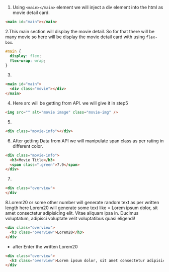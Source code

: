 1. Using `<main></main>` element we will inject a div element into the html as movie detail card.

```html
<main id="main"></main>
```

2.This main section will display the movie detail. So for that there will be many movie so here will be display the movie detail card with using `flex-box`.

```css
#main {
  display: flex;
  flex-wrap: wrap;
}
```

3.

```html
<main id="main">
  <div class="movie"></div>
</main>
```

4. Here src will be getting from API. we will give it in step5

```html
<img src="" alt="movie image" class="movie-img" />
```

5.

```html
<div class="movie-info"></div>
```

6. After getting Data from API we will manipulate span class as per rating in different color.

```html
<div class="movie-info">
  <h3>Movie Title</h3>
  <span class=".green">7.9</span>
</div>
```

7.

```html
<div class="overview">
</div
```

8.Lorem20 or some other number will generate random text as per written length here Lorem20 will generate some text like = Lorem ipsum dolor, sit amet consectetur adipisicing elit. Vitae aliquam ipsa in. Ducimus voluptatum, adipisci voluptate velit voluptatibus quasi eligendi!

```html
<div class="overview">
  <h3 class="overview">Lorem20</h3>
</div
```

- after Enter the written Lorem20

```html
<div class="overview">
  <h3 class="overview">Lorem ipsum dolor, sit amet consectetur adipisicing elit. Vitae aliquam ipsa in. Ducimus voluptatum, adipisci voluptate velit voluptatibus quasi eligendi!</h3>
</div
```
